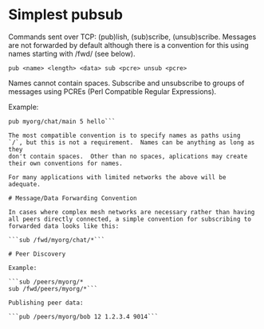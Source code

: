 # Simplest pubsub

Commands sent over TCP: (pub)lish, (sub)scribe, (unsub)scribe.
Messages are not forwarded by default although there is a convention for
this using names starting with /fwd/ (see below).

`pub <name> <length> <data>
sub <pcre>
unsub <pcre>`

Names cannot contain spaces.   Subscribe and unsubscribe to groups of
messages using PCREs (Perl Compatible Regular Expressions).

Example:

```sub myorg/chat/*
pub myorg/chat/main 5 hello```

The most compatible convention is to specify names as paths using
`/`, but this is not a requirement.  Names can be anything as long as they
don't contain spaces.  Other than no spaces, aplications may create 
their own conventions for names.

For many applications with limited networks the above will be adequate.

# Message/Data Forwarding Convention

In cases where complex mesh networks are necessary rather than having 
all peers directly connected, a simple convention for subscribing to
forwarded data looks like this:

```sub /fwd/myorg/chat/*```

# Peer Discovery

Example:

```sub /peers/myorg/*
sub /fwd/peers/myorg/*```

Publishing peer data:

```pub /peers/myorg/bob 12 1.2.3.4 9014```


